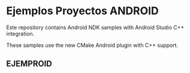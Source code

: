 # Ejemplos Proyectos ANDROID
Este repository contains Android NDK samples with Android Studio C++ integration.

These samples use the new CMake Android plugin with C++ support.
## EJEMPROID
